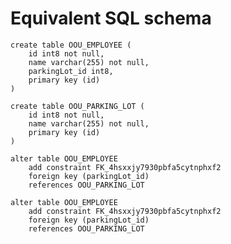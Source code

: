 Equivalent SQL schema
=====================
                                      
                             
    create table OOU_EMPLOYEE (                           
        id int8 not null,                                 
        name varchar(255) not null,                       
        parkingLot_id int8,                               
        primary key (id)                                  
    )                                                     

    create table OOU_PARKING_LOT (                        
        id int8 not null,                                 
        name varchar(255) not null,                       
        primary key (id)                                  
    )                                                     

    alter table OOU_EMPLOYEE                              
        add constraint FK_4hsxxjy7930pbfa5cytnphxf2       
        foreign key (parkingLot_id)                       
        references OOU_PARKING_LOT                        

    alter table OOU_EMPLOYEE                              
        add constraint FK_4hsxxjy7930pbfa5cytnphxf2       
        foreign key (parkingLot_id)                       
        references OOU_PARKING_LOT  
                             
